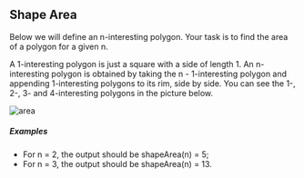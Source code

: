Shape Area
-----

Below we will define an n-interesting polygon. Your task is to find the area of a polygon for a given n.

A 1-interesting polygon is just a square with a side of length 1. An n-interesting polygon is obtained by taking the n - 1-interesting polygon and appending 1-interesting polygons to its rim, side by side. You can see the 1-, 2-, 3- and 4-interesting polygons in the picture below.

![area](https://github.com/terrythompson/code-fights/blob/master/shape-area/area.png)

##### Examples

* For n = 2, the output should be
shapeArea(n) = 5;
* For n = 3, the output should be
shapeArea(n) = 13.
